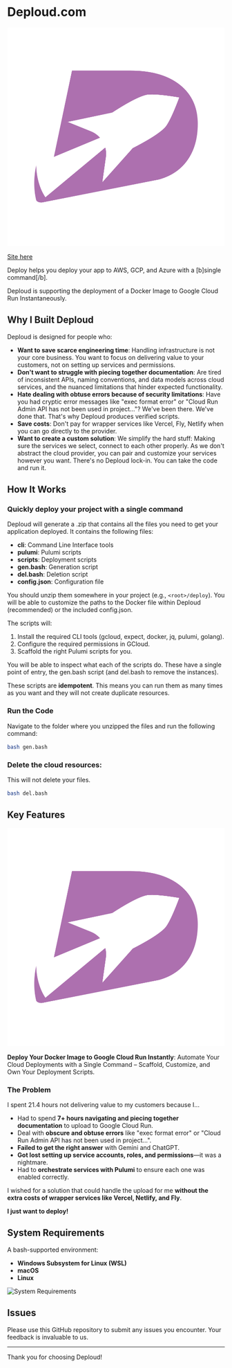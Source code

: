 # Deploud.com

<img src='./logo-deploud.svg' alt='Deploud Logo' style="margin: 0 auto;">

[Site here](https://deploud.com)

Deploy helps you deploy your app to AWS, GCP, and Azure with a [b]single command[/b]. 

Deploud is supporting the deployment of a Docker Image to Google Cloud Run Instantaneously.

## Why I Built Deploud

Deploud is designed for people who:

- **Want to save scarce engineering time**: Handling infrastructure is not your core business. You want to focus on delivering value to your customers, not on setting up services and permissions.
- **Don't want to struggle with piecing together documentation**: Are tired of inconsistent APIs, naming conventions, and data models across cloud services, and the nuanced limitations that hinder expected functionality.
- **Hate dealing with obtuse errors because of security limitations**: Have you had cryptic error messages like "exec format error" or "Cloud Run Admin API has not been used in project..."? We've been there. We've done that. That's why Deploud produces verified scripts.
- **Save costs**: Don't pay for wrapper services like Vercel, Fly, Netlify when you can go directly to the provider.
- **Want to create a custom solution**: We simplify the hard stuff: Making sure the services we select, connect to each other properly. As we don't abstract the cloud provider, you can pair and customize your services however you want. There's no Deploud lock-in. You can take the code and run it.

## How It Works

### Quickly deploy your project with a single command

Deploud will generate a .zip that contains all the files you need to get your application deployed. It contains the following files:

- **cli**: Command Line Interface tools
- **pulumi**: Pulumi scripts
- **scripts**: Deployment scripts
- **gen.bash**: Generation script
- **del.bash**: Deletion script
- **config.json**: Configuration file

You should unzip them somewhere in your project (e.g., `<root>/deploy`). You will be able to customize the paths to the Docker file within Deploud (recommended) or the included config.json.

The scripts will:
1. Install the required CLI tools (gcloud, expect, docker, jq, pulumi, golang).
2. Configure the required permissions in GCloud.
3. Scaffold the right Pulumi scripts for you.

You will be able to inspect what each of the scripts do. These have a single point of entry, the gen.bash script (and del.bash to remove the instances).

These scripts are **idempotent**. This means you can run them as many times as you want and they will not create duplicate resources.

### Run the Code

Navigate to the folder where you unzipped the files and run the following command:
```bash
bash gen.bash
```

### Delete the cloud resources:
This will not delete your files. 
```bash
bash del.bash
```


## Key Features

![Deploud](./logo-deploud.svg)

**Deploy Your Docker Image to Google Cloud Run Instantly**: Automate Your Cloud Deployments with a Single Command – Scaffold, Customize, and Own Your Deployment Scripts.

### The Problem

I spent 21.4 hours not delivering value to my customers because I...

- Had to spend **7+ hours navigating and piecing together documentation** to upload to Google Cloud Run.
- Deal with **obscure and obtuse errors** like "exec format error" or "Cloud Run Admin API has not been used in project...".
- **Failed to get the right answer** with Gemini and ChatGPT.
- **Got lost setting up service accounts, roles, and permissions**—it was a nightmare.
- Had to **orchestrate services with Pulumi** to ensure each one was enabled correctly.

I wished for a solution that could handle the upload for me **without the extra costs of wrapper services like Vercel, Netlify, and Fly**.

**I just want to deploy!**

## System Requirements

A bash-supported environment:
- **Windows Subsystem for Linux (WSL)**
- **macOS**
- **Linux**

![System Requirements](./images/system-requirements.png)

## Issues

Please use this GitHub repository to submit any issues you encounter. Your feedback is invaluable to us.

---

Thank you for choosing Deploud!
